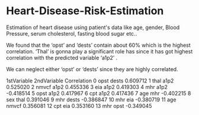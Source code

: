 # Heart-Disease-Risk-Estimation
Estimation of heart disease using patient's data like age, gender, Blood Pressure, serum cholesterol, fasting blood sugar etc.. 


We found that the ‘opst’ and ‘dests’ contain about 60% which is the highest correlation.
‘Thal’ is gonna play a significant role has since it has got highest correlation with the predicted
variable ‘a1p2’ .

We can neglect either ‘opst’ or ‘dests’ since they are highly correlated.

1stVariable 2ndVariable Correlation
0 opst dests 0.609712
1 thal a1p2 0.525020
2 nmvcf a1p2 0.455336
3 eia a1p2 0.419303
4 mhr a1p2 -0.418514
5 opst a1p2 0.417967
6 cpt a1p2 0.417436
7 age mhr -0.402215
8 sex thal 0.391046
9 mhr dests -0.386847
10 mhr eia -0.380719
11 age nmvcf 0.356081
12 cpt eia 0.353160
13 mhr opst -0.349045

















